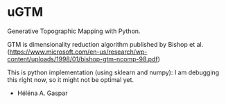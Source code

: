 # uGTM
Generative Topographic Mapping with Python.

GTM is dimensionality reduction algorithm published by Bishop et al. (https://www.microsoft.com/en-us/research/wp-content/uploads/1998/01/bishop-gtm-ncomp-98.pdf)

This is python implementation (using sklearn and numpy): I am debugging this right now, so it might not be optimal yet.

- Héléna A. Gaspar


